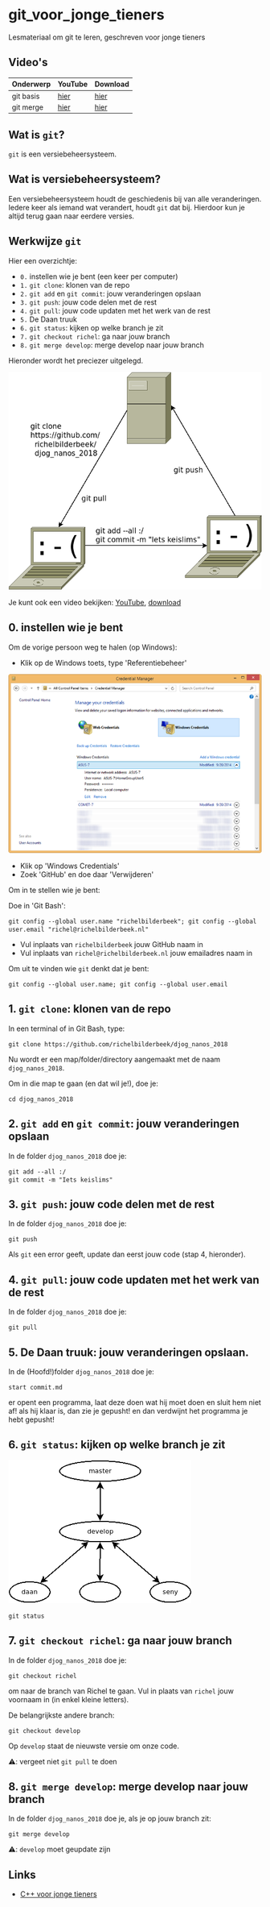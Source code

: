# git_voor_jonge_tieners

Lesmateriaal om git te leren, geschreven voor jonge tieners

## Video's

Onderwerp|YouTube   |Download
---------|----------|--------
git basis|[hier](https://youtu.be/lzIYHH5JbmM)|[hier](http://richelbilderbeek.nl/git_voor_jonge_tieners.ogv)
git merge|[hier](https://youtu.be/hXiwmCwcwko)|[hier](http://richelbilderbeek.nl/git_merge.ogv)

## Wat is `git`?

`git` is een versiebeheersysteem.

## Wat is versiebeheersysteem?

Een versiebeheersysteem houdt de geschiedenis bij van alle veranderingen.
Iedere keer als iemand wat verandert, houdt `git` dat bij.
Hierdoor kun je altijd terug gaan naar eerdere versies.

## Werkwijze `git`

Hier een overzichtje:

 * `0.` instellen wie je bent (een keer per computer)
 * `1.` `git clone`: klonen van de repo
 * `2.` `git add` en `git commit`: jouw veranderingen opslaan
 * `3.` `git push`: jouw code delen met de rest
 * `4.` `git pull`: jouw code updaten met het werk van de rest
 * `5.` De Daan truuk
 * `6.` `git status`: kijken op welke branch je zit
 * `7.` `git checkout richel`: ga naar jouw branch
 * `8.` `git merge develop`: merge develop naar jouw branch

Hieronder wordt het preciezer uitgelegd.

![Werkwijze git](git.png)

Je kunt ook een video bekijken: [YouTube](https://youtu.be/lzIYHH5JbmM), [download](http://richelbilderbeek.nl/git_voor_jonge_tieners.ogv)

## 0. instellen wie je bent

Om de vorige persoon weg te halen (op Windows):

 * Klik op de Windows toets, type 'Referentiebeheer'

![](referentie_beheer.png)

 * Klik op 'Windows Credentials'
 * Zoek 'GitHub' en doe daar 'Verwijderen'


Om in te stellen wie je bent:

Doe in 'Git Bash':

```
git config --global user.name "richelbilderbeek"; git config --global user.email "richel@richelbilderbeek.nl"
```

 * Vul inplaats van `richelbilderbeek` jouw GitHub naam in
 * Vul inplaats van `richel@richelbilderbeek.nl` jouw emailadres naam in

Om uit te vinden wie `git` denkt dat je bent:

```
git config --global user.name; git config --global user.email
```

## 1. `git clone`: klonen van de repo

In een terminal of in Git Bash, type:

```
git clone https://github.com/richelbilderbeek/djog_nanos_2018
```

Nu wordt er een map/folder/directory aangemaakt met de naam `djog_nanos_2018`.

Om in die map te gaan (en dat wil je!), doe je:

```
cd djog_nanos_2018
```


## 2. `git add` en `git commit`: jouw veranderingen opslaan

In de folder `djog_nanos_2018` doe je:

```
git add --all :/
git commit -m "Iets keislims"
```

## 3. `git push`: jouw code delen met de rest

In de folder `djog_nanos_2018` doe je:

```
git push
```

Als `git` een error geeft, update dan eerst jouw code (stap 4, hieronder).

## 4. `git pull`: jouw code updaten met het werk van de rest

In de folder `djog_nanos_2018` doe je:

```
git pull
```

## 5. De Daan truuk: jouw veranderingen opslaan.

In de (Hoofd!)folder `djog_nanos_2018` doe je:

```
start commit.md
```
er opent een programma, laat deze doen wat hij moet doen en sluit hem niet af!
als hij klaar is, dan zie je gepusht! en dan verdwijnt het programma
je hebt gepusht!

## 6. `git status`: kijken op welke branch je zit

![](git_branches.png)

```
git status
```

## 7. `git checkout richel`: ga naar jouw branch



In de folder `djog_nanos_2018` doe je:

```
git checkout richel
```

om naar de branch van Richel te gaan. Vul in plaats van `richel` jouw voornaam
in (in enkel kleine letters).

De belangrijkste andere branch:

```
git checkout develop
```

Op `develop` staat de nieuwste versie om onze code.

:warning:: vergeet niet `git pull` te doen 

## 8. `git merge develop`: merge develop naar jouw branch

In de folder `djog_nanos_2018` doe je, als je op jouw branch zit:

```
git merge develop
```

:warning:: `develop` moet geupdate zijn

## Links

 * [C++ voor jonge tieners](https://github.com/richelbilderbeek/cpp_voor_jonge_tieners)
